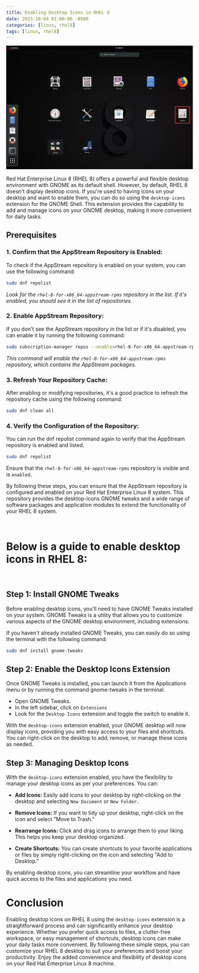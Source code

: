 ```yaml
---
title: Enabling Desktop Icons in RHEL 8
date: 2023-10-04 01:00:00 -0500
categories: [linux, rhel8]
tags: [linux, rhel8]
---
```


![Enabling Desktop Icons in RHEL 8](/assets/img/posts/2023/enabling_desktop_icons/enabling_desktop_icons.png)


Red Hat Enterprise Linux 8 (RHEL 8) offers a powerful and flexible desktop environment with GNOME as its default shell. However, by default, RHEL 8 doesn't display desktop icons. If you're used to having icons on your desktop and want to enable them, you can do so using the `desktop-icons` extension for the GNOME Shell. This extension provides the capability to add and manage icons on your GNOME desktop, making it more convenient for daily tasks.



## Prerequisites

### 1. Confirm that the AppStream Repository is Enabled:

To check if the AppStream repository is enabled on your system, you can use the following command:

```bash
sudo dnf repolist
```

*Look for the `rhel-8-for-x86_64-appstream-rpms` repository in the list. If it's enabled, you should see it in the list of repositories.*

### 2. Enable AppStream Repository:

If you don't see the AppStream repository in the list or if it's disabled, you can enable it by running the following command:

```bash
sudo subscription-manager repos --enable=rhel-8-for-x86_64-appstream-rpms
```

*This command will enable the `rhel-8-for-x86_64-appstream-rpms` repository, which contains the AppStream packages.*

### 3. Refresh Your Repository Cache:

After enabling or modifying repositories, it's a good practice to refresh the repository cache using the following command:

```bash
sudo dnf clean all
```

### 4. Verify the Configuration of the Repository:

You can run the dnf repolist command again to verify that the AppStream repository is enabled and listed.

```bash
sudo dnf repolist
```

Ensure that the `rhel-8-for-x86_64-appstream-rpms` repository is visible and is `enabled.`

By following these steps, you can ensure that the AppStream repository is configured and enabled on your Red Hat Enterprise Linux 8 system. This repository provides the desktop-icons GNOME tweaks and a wide range of software packages and application modules to extend the functionality of your RHEL 8 system.

<br>

# Below is a guide to enable desktop icons in RHEL 8:

<br>

## Step 1: Install GNOME Tweaks

Before enabling desktop icons, you'll need to have GNOME Tweaks installed on your system. GNOME Tweaks is a utility that allows you to customize various aspects of the GNOME desktop environment, including extensions.

If you haven't already installed GNOME Tweaks, you can easily do so using the terminal with the following command:

```bash
sudo dnf install gnome-tweaks
```

## Step 2: Enable the Desktop Icons Extension

Once GNOME Tweaks is installed, you can launch it from the Applications menu or by running the command gnome-tweaks in the terminal.

- Open GNOME Tweaks.
- In the left sidebar, click on `Extensions`
- Look for the `Desktop Icons` extension and toggle the switch to enable it.

With the `desktop-icons` extension enabled, your GNOME desktop will now display icons, providing you with easy access to your files and shortcuts. You can right-click on the desktop to add, remove, or manage these icons as needed.


## Step 3: Managing Desktop Icons

With the `desktop-icons` extension enabled, you have the flexibility to manage your desktop icons as per your preferences. You can:

- **Add Icons:** Easily add icons to your desktop by right-clicking on the desktop and selecting `New Document` or `New Folder.`

- **Remove Icons:** If you want to tidy up your desktop, right-click on the icon and select "Move to Trash."

- **Rearrange Icons:** Click and drag icons to arrange them to your liking. This helps you keep your desktop organized.

- **Create Shortcuts:** You can create shortcuts to your favorite applications or files by simply right-clicking on the icon and selecting "Add to Desktop."

By enabling desktop icons, you can streamline your workflow and have quick access to the files and applications you need.


# Conclusion

Enabling desktop icons on RHEL 8 using the `desktop-icons` extension is a straightforward process and can significantly enhance your desktop experience. Whether you prefer quick access to files, a clutter-free workspace, or easy management of shortcuts, desktop icons can make your daily tasks more convenient. By following these simple steps, you can customize your RHEL 8 desktop to suit your preferences and boost your productivity. Enjoy the added convenience and flexibility of desktop icons on your Red Hat Enterprise Linux 8 machine.